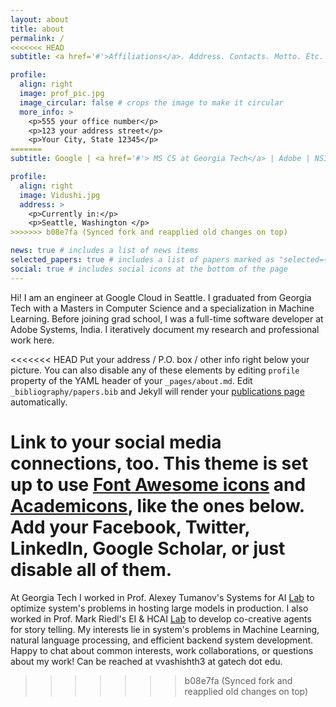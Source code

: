 ```yaml
---
layout: about
title: about
permalink: /
<<<<<<< HEAD
subtitle: <a href='#'>Affiliations</a>. Address. Contacts. Motto. Etc.

profile:
  align: right
  image: prof_pic.jpg
  image_circular: false # crops the image to make it circular
  more_info: >
    <p>555 your office number</p>
    <p>123 your address street</p>
    <p>Your City, State 12345</p>
=======
subtitle: Google | <a href='#'> MS CS at Georgia Tech</a> | Adobe | NSIT

profile:
  align: right
  image: Vidushi.jpg
  address: >
    <p>Currently in:</p>
    <p>Seattle, Washington </p>
>>>>>>> b08e7fa (Synced fork and reapplied old changes on top)

news: true # includes a list of news items
selected_papers: true # includes a list of papers marked as "selected={true}"
social: true # includes social icons at the bottom of the page
---
```


Hi! I am an engineer at Google Cloud in Seattle. I graduated from Georgia Tech with a Masters in Computer Science and a specialization in Machine Learning. Before joining grad school, I was a full-time software developer at Adobe Systems, India. I iteratively document my research and professional work here.

<<<<<<< HEAD
Put your address / P.O. box / other info right below your picture. You can also disable any of these elements by editing `profile` property of the YAML header of your `_pages/about.md`. Edit `_bibliography/papers.bib` and Jekyll will render your [publications page](/al-folio/publications/) automatically.

Link to your social media connections, too. This theme is set up to use [Font Awesome icons](https://fontawesome.com/) and [Academicons](https://jpswalsh.github.io/academicons/), like the ones below. Add your Facebook, Twitter, LinkedIn, Google Scholar, or just disable all of them.
=======
At Georgia Tech I worked in Prof. Alexey Tumanov's Systems for AI [Lab](https://gatech-sysml.github.io/members/vidushi-vashishta.html) to optimize system's problems in hosting large models in production. I also worked in Prof. Mark Riedl's EI & HCAI [Lab](https://eilab.gatech.edu/mark-riedl.html) to develop co-creative agents for story telling. My interests lie in system's problems in Machine Learning, natural language processing, and efficient backend system development. Happy to chat about common interests, work collaborations, or questions about my work! Can be reached at vvashishth3 at gatech dot edu.
>>>>>>> b08e7fa (Synced fork and reapplied old changes on top)

